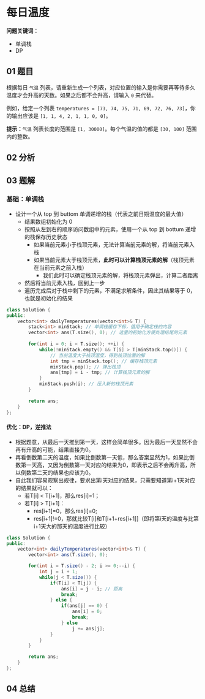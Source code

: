 # 每日温度
**问题关键词：**

- 单调栈
- DP

## 01 题目

根据每日 `气温` 列表，请重新生成一个列表，对应位置的输入是你需要再等待多久温度才会升高的天数。如果之后都不会升高，请输入 `0` 来代替。

例如，给定一个列表 `temperatures = [73, 74, 75, 71, 69, 72, 76, 73]`，你的输出应该是 `[1, 1, 4, 2, 1, 1, 0, 0]`。

**提示：**`气温` 列表长度的范围是 `[1, 30000]`。每个气温的值的都是 `[30, 100]` 范围内的整数。

## 02 分析



## 03 题解

### 基础：单调栈

- 设计一个从 top 到 buttom 单调递增的栈（代表之前日期温度的最大值）
  - 结果数组初始化为 0
  - 按照从左到右的顺序访问数组中的元素，使用一个从 top 到 bottum 递增的栈保存历史状态
    - 如果当前元素小于栈顶元素，无法计算当前元素的解，将当前元素入栈
    - 如果当前元素大于栈顶元素，**此时可以计算栈顶元素的解**（栈顶元素在当前元素之前入栈）
      - 我们此时可以确定栈顶元素的解，将栈顶元素弹出，计算二者距离
  - 然后将当前元素入栈，回到上一步
  - 遍历完成后对于栈中剩下的元素，不满足求解条件，因此其结果等于 0，也就是初始化的结果

```c++
class Solution {
public:
    vector<int> dailyTemperatures(vector<int>& T) {
        stack<int> minStack; // 单调栈缓存下标，值用于确定栈的内容
        vector<int> ans(T.size(), 0); // 这里的初始化方便处理结尾的元素
        
        for(int i = 0; i < T.size(); ++i) {
            while(!minStack.empty() && T[i] > T[minStack.top()]) {
                // 当前温度大于栈顶温度，得到栈顶位置的解
                int tmp = minStack.top(); // 缓存栈顶元素
                minStack.pop(); // 弹出栈顶
                ans[tmp] = i - tmp; // 计算栈顶元素的解
            }
            minStack.push(i); // 压入新的栈顶元素
        }
        
        return ans;
    }
};
```

#### 优化：DP，逆推法

 * 根据题意，从最后一天推到第一天，这样会简单很多。因为最后一天显然不会再有升高的可能，结果直接为0。
 * 再看倒数第二天的温度，如果比倒数第一天低，那么答案显然为1，如果比倒数第一天高，又因为倒数第一天对应的结果为0，即表示之后不会再升高，所以倒数第二天的结果也应该为0。
 * 自此我们容易观察出规律，要求出第i天对应的结果，只需要知道第i+1天对应的结果就可以：
    * 若T[i] < T[i+1]，那么res[i]=1；
    * 若T[i] > T[i+1]：
       * res[i+1]=0，那么res[i]=0;
       * res[i+1]!=0，那就比较T[i]和T[i+1+res[i+1]]（即将第i天的温度与比第i+1天大的那天的温度进行比较）

```java
class Solution {
public:
    vector<int> dailyTemperatures(vector<int>& T) {
        vector<int> ans(T.size(), 0);

        for(int i = T.size() - 2; i >= 0;--i) {
            int j = i + 1; 
            while(j < T.size()) {
                if(T[i] < T[j]) {
                    ans[i] = j - i; // 距离
                    break;
                } else {
                    if(ans[j] == 0) {
                        ans[i] = 0;
                        break;
                    } else 
                        j += ans[j];
                }
            }
        }

        return ans;
    }
};
```







## 04 总结

